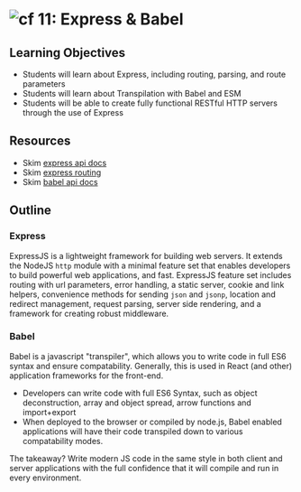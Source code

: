 ![cf](http://i.imgur.com/7v5ASc8.png) 11: Express  & Babel
===

## Learning Objectives
* Students will learn about Express, including routing, parsing, and route parameters
* Students will learn about Transpilation with Babel and ESM
* Students will be able to create fully functional RESTful HTTP servers through the use of Express

## Resources
* Skim [express api docs](http://expressjs.com/en/4x/api.html)
* Skim [express routing](http://expressjs.com/en/guide/routing.html)
* Skim [babel api docs](https://babeljs.io/docs/usage/api/)


## Outline

### Express
ExpressJS is a lightweight framework for building web servers. It extends the NodeJS `http` module with a minimal feature set that enables developers to build powerful web applications, and fast. ExpressJS feature set includes routing with url parameters, error handling, a static server, cookie and link helpers, convenience methods for sending `json` and `jsonp`, location and redirect management, request parsing, server side rendering, and a framework for creating robust middleware.

### Babel
Babel is a javascript "transpiler", which allows you to write code in full ES6 syntax and ensure compatability.  Generally, this is used in React (and other) application frameworks for the front-end.

 - Developers can write code with full ES6 Syntax, such as object deconstruction, array and object spread, arrow functions and import+export
 - When deployed to the browser or compiled by node.js, Babel enabled applications will have their code transpiled down to various compatability modes.

 The takeaway? Write modern JS code in the same style in both client and server applications with the full confidence that it will compile and run in every environment.
